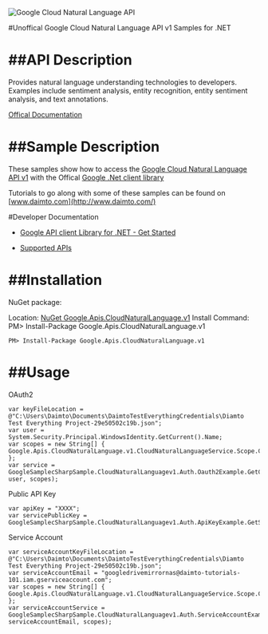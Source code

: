 ﻿![Google Cloud Natural Language API](http://www.google.com/images/icons/product/search-32.gif)

#Unoffical Google Cloud Natural Language API v1 Samples for .NET  

##API Description
=============

Provides natural language understanding technologies to developers. Examples include sentiment analysis, entity recognition, entity sentiment analysis, and text annotations.

[Offical Documentation](https://cloud.google.com/natural-language/)

##Sample Description
=============

These samples show how to access the [Google Cloud Natural Language API v1](https://cloud.google.com/natural-language/) with the Offical [Google .Net client library](https://github.com/google/google-api-dotnet-client)

Tutorials to go along with some of these samples can be found on [www.daimto.com](http://www.daimto.com/)

#Developer Documentation

* [Google API client Library for .NET - Get Started](https://developers.google.com/api-client-library/dotnet/get_started)

* [Supported APIs](https://developers.google.com/api-client-library/dotnet/apis/)

##Installation
=================================

NuGet package:

Location: [NuGet Google.Apis.CloudNaturalLanguage.v1](https://www.nuget.org/packages/Google.Apis.CloudNaturalLanguage.v1)
Install Command: PM>  Install-Package Google.Apis.CloudNaturalLanguage.v1

```
PM> Install-Package Google.Apis.CloudNaturalLanguage.v1
```

##Usage
=================================

OAuth2
```
var keyFileLocation = @"C:\Users\Daimto\Documents\DaimtoTestEverythingCredentials\Diamto Test Everything Project-29e50502c19b.json";
var user = System.Security.Principal.WindowsIdentity.GetCurrent().Name;
var scopes = new String[] { Google.Apis.CloudNaturalLanguage.v1.CloudNaturalLanguageService.Scope.CloudNaturalLanguageReadonly };
var service = GoogleSamplecSharpSample.CloudNaturalLanguagev1.Auth.Oauth2Example.GetCloudNaturalLanguageService(keyFileLocation, user, scopes);
```
Public API Key
```
var apiKey = "XXXX";
var servicePublicKey = GoogleSamplecSharpSample.CloudNaturalLanguagev1.Auth.ApiKeyExample.GetService(apiKey);
```
Service Account
```
var serviceAccountKeyFileLocation = @"C:\Users\Daimto\Documents\DaimtoTestEverythingCredentials\Diamto Test Everything Project-29e50502c19b.json";
var serviceAccountEmail = "googledrivemirrornas@daimto-tutorials-101.iam.gserviceaccount.com";
var scopes = new String[] { Google.Apis.CloudNaturalLanguage.v1.CloudNaturalLanguageService.Scope.Calendar };            
var serviceAccountService = GoogleSamplecSharpSample.CloudNaturalLanguagev1.Auth.ServiceAccountExample.AuthenticateServiceAccount(serviceAccountKeyFileLocation, serviceAccountEmail, scopes);
```

